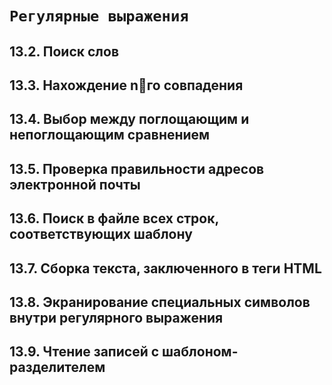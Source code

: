# `Регулярные выражения`

## 13.2. Поиск слов
## 13.3. Нахождение nго совпадения
## 13.4. Выбор между поглощающим и непоглощающим сравнением
## 13.5. Проверка правильности адресов электронной почты
## 13.6. Поиск в файле всех строк, соответствующих шаблону
## 13.7. Сборка текста, заключенного в теги HTML
## 13.8. Экранирование специальных символов внутри регулярного выражения
## 13.9. Чтение записей с шаблоном-разделителем
